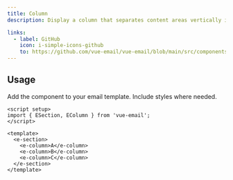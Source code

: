 ```yaml
---
title: Column
description: Display a column that separates content areas vertically in your email.

links:
  - label: GitHub
    icon: i-simple-icons-github
    to: https://github.com/vue-email/vue-email/blob/main/src/components/EColumn.vue
---
```



## Usage
Add the component to your email template. Include styles where needed.

```vue
<script setup>
import { ESection, EColumn } from 'vue-email';
</script>

<template>
  <e-section>
    <e-column>A</e-column>
    <e-column>B</e-column>
    <e-column>C</e-column>
  </e-section>
</template>
```
